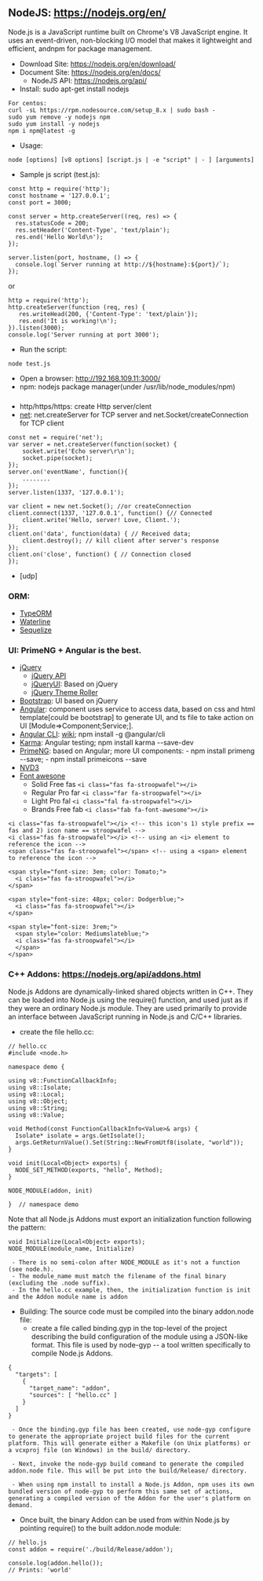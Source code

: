 ## NodeJS: https://nodejs.org/en/

Node.js is a JavaScript runtime built on Chrome's V8 JavaScript engine. It uses an event-driven, non-blocking I/O model that 
makes it lightweight and efficient, andnpm for package management.

- Download Site:  https://nodejs.org/en/download/
- Document Site:  https://nodejs.org/en/docs/
    - NodeJS API:  https://nodejs.org/api/
- Install:   sudo apt-get install nodejs
```
For centos:
curl -sL https://rpm.nodesource.com/setup_8.x | sudo bash -
sudo yum remove -y nodejs npm
sudo yum install -y nodejs
npm i npm@latest -g
```
- Usage:
```
node [options] [v8 options] [script.js | -e "script" | - ] [arguments]
```
- Sample js script (test.js):
```
const http = require('http');
const hostname = '127.0.0.1';
const port = 3000;

const server = http.createServer((req, res) => {
  res.statusCode = 200;
  res.setHeader('Content-Type', 'text/plain');
  res.end('Hello World\n');
});

server.listen(port, hostname, () => {
  console.log(`Server running at http://${hostname}:${port}/`);
});
```
or
```
http = require('http');
http.createServer(function (req, res) {
   res.writeHead(200, {'Content-Type': 'text/plain'});
   res.end('It is working!\n');
}).listen(3000);
console.log('Server running at port 3000');
```

- Run the script:
```
node test.js
```
- Open a browser: http://192.168.109.11:3000/
- npm: nodejs package manager(under /usr/lib/node_modules/npm)

###
- http/https/https: create Http server/clent
- [net](https://gist.github.com/tedmiston/5935757): net.createServer for TCP server and net.Socket/createConnection for TCP client
```
const net = require('net');
var server = net.createServer(function(socket) {
	socket.write('Echo server\r\n');
	socket.pipe(socket);
});
server.on('eventName', function(){
    ........
});
server.listen(1337, '127.0.0.1');

var client = new net.Socket(); //or createConnection
client.connect(1337, '127.0.0.1', function() {// Connected
	client.write('Hello, server! Love, Client.');
});
client.on('data', function(data) { // Received data;
	client.destroy(); // kill client after server's response
});
client.on('close', function() { // Connection closed
});
```
- [udp]

### ORM:
- [TypeORM](https://github.com/typeorm/typeorm)
- [Waterline](http://waterlinejs.org/)
- [Sequelize](http://docs.sequelizejs.com/)

### UI:  PrimeNG + Angular is the best.
- [jQuery](https://jquery.com/)
    - [jQuery API](https://api.jquery.com/)
    - [jQueryUI](https://jqueryui.com/): Based on jQuery
    - [jQuery Theme Roller](https://jqueryui.com/themeroller/)
- [Bootstrap](https://getbootstrap.com/): UI based on jQuery
- [Angular](https://angular.io/): component uses service to access data, based on css and html template[could be bootstrap] to generate UI, and ts file to take action on UI [Module=>Component;Service;].
- [Angular CLI](https://cli.angular.io/): [wiki](https://github.com/angular/angular-cli/wiki); npm install -g @angular/cli
- [Karma](http://karma-runner.github.io/): Angular testing; npm install karma --save-dev
- [PrimeNG](https://www.primefaces.org/primeng/#/): based on Angular; more UI components: 
       - npm install primeng --save; 
       - npm install primeicons --save
- [NVD3](http://nvd3.org/index.html)
- [Font awesone](https://fontawesome.com)
   - Solid	  Free	fas	```<i class="fas fa-stroopwafel"></i>```	
   - Regular  Pro 	far	```<i class="far fa-stroopwafel"></i>```	
   - Light	  Pro 	fal	```<i class="fal fa-stroopwafel"></i>```	
   - Brands	  Free	fab	```<i class="fab fa-font-awesome"></i>```
```
<i class="fas fa-stroopwafel"></i> <!-- this icon's 1) style prefix == fas and 2) icon name == stroopwafel -->
<i class="fas fa-stroopwafel"></i> <!-- using an <i> element to reference the icon -->
<span class="fas fa-stroopwafel"></span> <!-- using a <span> element to reference the icon -->

<span style="font-size: 3em; color: Tomato;">
  <i class="fas fa-stroopwafel"></i>
</span>

<span style="font-size: 48px; color: Dodgerblue;">
  <i class="fas fa-stroopwafel"></i>
</span>

<span style="font-size: 3rem;">
  <span style="color: Mediumslateblue;">
  <i class="fas fa-stroopwafel"></i>
  </span>
</span>
```

### C++ Addons: https://nodejs.org/api/addons.html
Node.js Addons are dynamically-linked shared objects written in C++. They can be loaded into Node.js using the require() function, and used just as if they were an ordinary Node.js module. They are used primarily to provide an interface between JavaScript running in Node.js and C/C++ libraries.

-  create the file hello.cc:
```
// hello.cc
#include <node.h>

namespace demo {

using v8::FunctionCallbackInfo;
using v8::Isolate;
using v8::Local;
using v8::Object;
using v8::String;
using v8::Value;

void Method(const FunctionCallbackInfo<Value>& args) {
  Isolate* isolate = args.GetIsolate();
  args.GetReturnValue().Set(String::NewFromUtf8(isolate, "world"));
}

void init(Local<Object> exports) {
  NODE_SET_METHOD(exports, "hello", Method);
}

NODE_MODULE(addon, init)

}  // namespace demo
```
Note that all Node.js Addons must export an initialization function following the pattern:
```
void Initialize(Local<Object> exports);
NODE_MODULE(module_name, Initialize)
``` 
     - There is no semi-colon after NODE_MODULE as it's not a function (see node.h).
     - The module_name must match the filename of the final binary (excluding the .node suffix).
     - In the hello.cc example, then, the initialization function is init and the Addon module name is addon

- Building:
The source code must be compiled into the binary addon.node file:
     - create a file called binding.gyp in the top-level of the project describing the build configuration of the module using a JSON-like format. This file is used by node-gyp -- a tool written specifically to compile Node.js Addons.
```
{
  "targets": [
    {
      "target_name": "addon",
      "sources": [ "hello.cc" ]
    }
  ]
}
```

     - Once the binding.gyp file has been created, use node-gyp configure to generate the appropriate project build files for the current platform. This will generate either a Makefile (on Unix platforms) or a vcxproj file (on Windows) in the build/ directory.

     - Next, invoke the node-gyp build command to generate the compiled addon.node file. This will be put into the build/Release/ directory.

     - When using npm install to install a Node.js Addon, npm uses its own bundled version of node-gyp to perform this same set of actions, generating a compiled version of the Addon for the user's platform on demand.
     
- Once built, the binary Addon can be used from within Node.js by pointing require() to the built addon.node module:
```
// hello.js
const addon = require('./build/Release/addon');

console.log(addon.hello());
// Prints: 'world'
```
